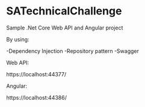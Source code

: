 # SATechnicalChallenge

Sample .Net Core Web API and Angular project

By using:

-Dependency Injection
-Repository pattern
-Swagger

Web API:

https://localhost:44377/

Angular:

https://localhost:44386/
